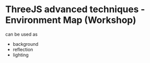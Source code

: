 # ThreeJS advanced techniques - Environment Map (Workshop)

can be used as

- background
- reflection
- lighting